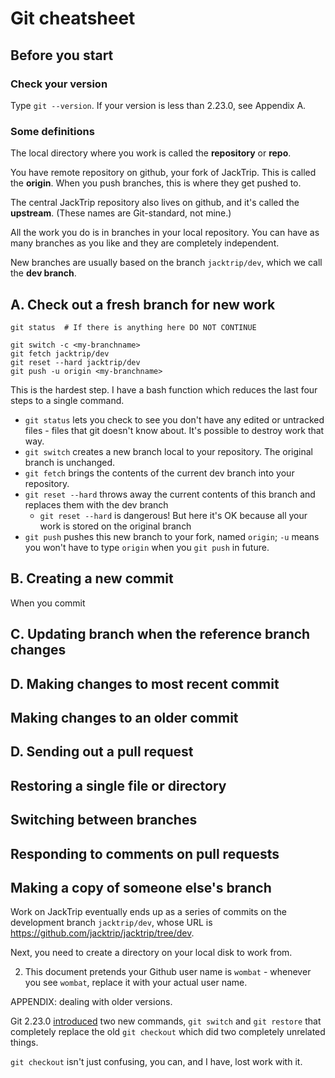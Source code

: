 # Git cheatsheet

## Before you start

### Check your version

Type `git --version`.  If your version is less than 2.23.0, see Appendix A.

### Some definitions

The local directory where you work is called the **repository** or **repo**.

You have remote repository on github, your fork of JackTrip.
This is called the **origin**.  When you push branches, this is where they
get pushed to.

The central JackTrip repository also lives on github, and it's called the
**upstream**. (These names are Git-standard, not mine.)

All the work you do is in branches in your local repository.  You can have as
many branches as you like and they are completely independent.

New branches are usually based on the branch `jacktrip/dev`, which we call
the **dev branch**.



## A. Check out a fresh branch for new work

    git status  # If there is anything here DO NOT CONTINUE

    git switch -c <my-branchname>
    git fetch jacktrip/dev
    git reset --hard jacktrip/dev
    git push -u origin <my-branchname>

This is the hardest step.  I have a bash function which reduces the last four
steps to a single command.

* `git status` lets you check to see you don't have any edited or untracked
  files - files that git doesn't know about.  It's possible to destroy work
  that way.
* `git switch` creates a new branch local to your repository. The original
  branch is unchanged.
* `git fetch` brings the contents of the current dev branch into your
  repository.
* `git reset --hard` throws away the current contents of this branch and
  replaces them with the dev branch
  * `git reset --hard` is dangerous! But here it's OK because all your work is
    stored on the original branch
* `git push` pushes this new branch to your fork, named `origin`; `-u` means
  you won't have to type `origin` when you `git push` in future.




## B. Creating a new commit

When you commit

## C. Updating branch when the reference branch changes

## D. Making changes to most recent commit

## Making changes to an older commit

## D. Sending out a pull request

## Restoring a single file or directory

## Switching between branches

## Responding to comments on pull requests

## Making a copy of someone else's branch




Work on JackTrip eventually ends up as a series of commits on the development
branch `jacktrip/dev`, whose URL is
https://github.com/jacktrip/jacktrip/tree/dev.







Next, you need to create a directory on your local disk to work from.






2. This document pretends your Github user name is `wombat` - whenever you see
    `wombat`, replace it with your actual user name.

APPENDIX: dealing with older versions.

Git 2.23.0
[introduced](https://www.infoq.com/news/2019/08/git-2-23-switch-restore/) two
new commands, `git switch` and `git restore` that completely replace the
old `git checkout` which did two completely unrelated things.

`git checkout` isn't just confusing, you can, and I have, lost work with it.
